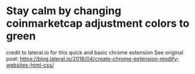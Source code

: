 # Stay calm by changing coinmarketcap adjustment colors to green

credit to lateral.io for this quick and basic chrome extension
See original post: https://blog.lateral.io/2016/04/create-chrome-extension-modify-websites-html-css/
